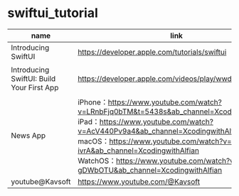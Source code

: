 # swiftui_tutorial



| name | link |  note  |
|  ----  | ----  |  ----  |
| Introducing SwiftUI | https://developer.apple.com/tutorials/swiftui | know about SwiftUI |
| Introducing SwiftUI: Build Your First App | https://developer.apple.com/videos/play/wwdc2019/204/ | @state、@observeObject、@Publish |
| News App | iPhone：https://www.youtube.com/watch?v=LRnbFjq0bTM&t=5438s&ab_channel=XcodingwithAlfian<br/>iPad：https://www.youtube.com/watch?v=AcV440Pv9a4&ab_channel=XcodingwithAlfian<br />macOS：https://www.youtube.com/watch?v=YSR_Hk-ivrA&ab_channel=XcodingwithAlfian<br />WatchOS：https://www.youtube.com/watch?v=2qA-gDWbOTU&ab_channel=XcodingwithAlfian | SwiftUI experience on all devices |
| youtube@Kavsoft | https://www.youtube.com/@Kavsoft | UI / UE |

